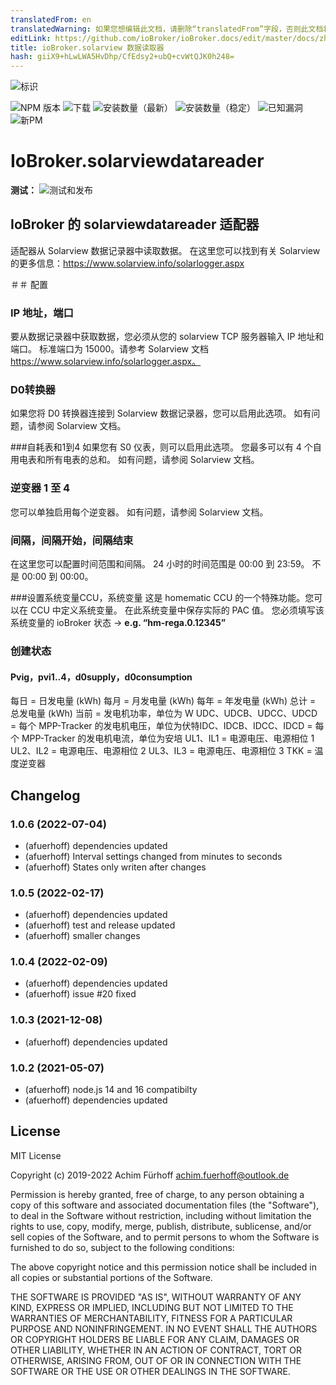 ```yaml
---
translatedFrom: en
translatedWarning: 如果您想编辑此文档，请删除“translatedFrom”字段，否则此文档将再次自动翻译
editLink: https://github.com/ioBroker/ioBroker.docs/edit/master/docs/zh-cn/adapterref/iobroker.solarviewdatareader/README.md
title: ioBroker.solarview 数据读取器
hash: giiX9+hLwLWA5HvDhp/CfEdsy2+ubQ+cvWtQJK0h248=
---
```

![标识](../../../en/adapterref/iobroker.solarviewdatareader/admin/solarviewdatareader.png)

![NPM 版本](https://img.shields.io/npm/v/iobroker.solarviewdatareader.svg)
![下载](https://img.shields.io/npm/dm/iobroker.solarviewdatareader.svg)
![安装数量（最新）](https://iobroker.live/badges/solarviewdatareader-installed.svg)
![安装数量（稳定）](https://iobroker.live/badges/solarviewdatareader-stable.svg)
![已知漏洞](https://snyk.io/test/github/afuerhoff/ioBroker.solarviewdatareader/badge.svg)
![新PM](https://nodei.co/npm/iobroker.solarviewdatareader.png?downloads=true)

# IoBroker.solarviewdatareader
**测试：** ![测试和发布](https://github.com/afuerhoff/ioBroker.solarviewdatareader/workflows/Test%20and%20Release/badge.svg)

## IoBroker 的 solarviewdatareader 适配器
适配器从 Solarview 数据记录器中读取数据。
在这里您可以找到有关 Solarview 的更多信息：https://www.solarview.info/solarlogger.aspx

＃＃ 配置
### IP 地址，端口
要从数据记录器中获取数据，您必须从您的 solarview TCP 服务器输入 IP 地址和端口。
标准端口为 15000。请参考 Solarview 文档 https://www.solarview.info/solarlogger.aspx。

### D0转换器
如果您将 D0 转换器连接到 Solarview 数据记录器，您可以启用此选项。
如有问题，请参阅 Solarview 文档。

###自耗表和1到4
如果您有 S0 仪表，则可以启用此选项。
您最多可以有 4 个自用电表和所有电表的总和。
如有问题，请参阅 Solarview 文档。

### 逆变器 1 至 4
您可以单独启用每个逆变器。
如有问题，请参阅 Solarview 文档。

### 间隔，间隔开始，间隔结束
在这里您可以配置时间范围和间隔。 24 小时的时间范围是 00:00 到 23:59。
不是 00:00 到 00:00。

###设置系统变量CCU，系统变量
这是 homematic CCU 的一个特殊功能。您可以在 CCU 中定义系统变量。
在此系统变量中保存实际的 PAC 值。
您必须填写该系统变量的 ioBroker 状态 -> **e.g. “hm-rega.0.12345”**

### 创建状态
#### Pvig，pvi1..4，d0supply，d0consumption
每日 = 日发电量 (kWh) 每月 = 月发电量 (kWh) 每年 = 年发电量 (kWh) 总计 = 总发电量 (kWh) 当前 = 发电机功率，单位为 W UDC、UDCB、UDCC、UDCD = 每个 MPP-Tracker 的发电机电压，单位为伏特IDC、IDCB、IDCC、IDCD = 每个 MPP-Tracker 的发电机电流，单位为安培 UL1、IL1 = 电源电压、电源相位 1 UL2、IL2 = 电源电压、电源相位 2 UL3、IL3 = 电源电压、电源相位 3 TKK = 温度逆变器

## Changelog
<!--
	Placeholder for the next version (at the beginning of the line):
	### __WORK IN PROGRESS__
-->
### 1.0.6 (2022-07-04)
* (afuerhoff) dependencies updated
* (afuerhoff) Interval settings changed from minutes to seconds
* (afuerhoff) States only writen after changes

### 1.0.5 (2022-02-17)
* (afuerhoff) dependencies updated
* (afuerhoff) test and release updated
* (afuerhoff) smaller changes

### 1.0.4 (2022-02-09)
* (afuerhoff) dependencies updated
* (afuerhoff) issue #20 fixed

### 1.0.3 (2021-12-08)
* (afuerhoff) dependencies updated

### 1.0.2 (2021-05-07)
* (afuerhoff) node.js 14 and 16 compatibilty
* (afuerhoff) dependencies updated

## License
MIT License

Copyright (c) 2019-2022 Achim Fürhoff <achim.fuerhoff@outlook.de>

Permission is hereby granted, free of charge, to any person obtaining a copy
of this software and associated documentation files (the "Software"), to deal
in the Software without restriction, including without limitation the rights
to use, copy, modify, merge, publish, distribute, sublicense, and/or sell
copies of the Software, and to permit persons to whom the Software is
furnished to do so, subject to the following conditions:

The above copyright notice and this permission notice shall be included in all
copies or substantial portions of the Software.

THE SOFTWARE IS PROVIDED "AS IS", WITHOUT WARRANTY OF ANY KIND, EXPRESS OR
IMPLIED, INCLUDING BUT NOT LIMITED TO THE WARRANTIES OF MERCHANTABILITY,
FITNESS FOR A PARTICULAR PURPOSE AND NONINFRINGEMENT. IN NO EVENT SHALL THE
AUTHORS OR COPYRIGHT HOLDERS BE LIABLE FOR ANY CLAIM, DAMAGES OR OTHER
LIABILITY, WHETHER IN AN ACTION OF CONTRACT, TORT OR OTHERWISE, ARISING FROM,
OUT OF OR IN CONNECTION WITH THE SOFTWARE OR THE USE OR OTHER DEALINGS IN THE
SOFTWARE.